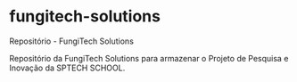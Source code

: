 # fungitech-solutions
Repositório - FungiTech Solutions

Repositório da FungiTech Solutions para armazenar o Projeto de Pesquisa e Inovação da SPTECH SCHOOL.
